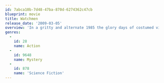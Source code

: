 ```yaml
---
id: 7abca10b-7d48-47ba-870d-6274362c47cb
blueprint: movie
title: Watchmen
release_date: '2009-03-05'
overview: 'In a gritty and alternate 1985 the glory days of costumed vigilantes have been brought to a close by a government crackdown, but after one of the masked veterans is brutally murdered an investigation into the killer is initiated. The reunited heroes set out to prevent their own destruction, but in doing so uncover a sinister plot that puts all of humanity in grave danger.'
genres:
  -
    id: 28
    name: Action
  -
    id: 9648
    name: Mystery
  -
    id: 878
    name: 'Science Fiction'
---
```

